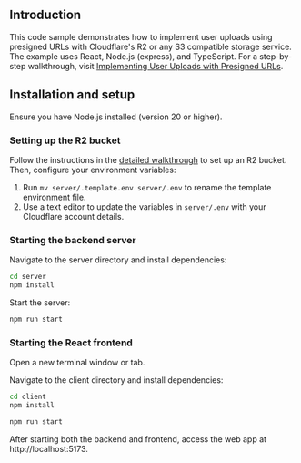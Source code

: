 ## Introduction

This code sample demonstrates how to implement user uploads using presigned URLs with Cloudflare's R2 or any S3 compatible storage service. The example uses React, Node.js (express), and TypeScript. For a step-by-step walkthrough, visit [Implementing User Uploads with Presigned URLs](https://annotate.dev/p/hello-world/implementing-user-uploads-with-presigned-urls-RcaRFbkDyop8pl).

## Installation and setup

Ensure you have Node.js installed (version 20 or higher).

### Setting up the R2 bucket

Follow the instructions in the [detailed walkthrough](https://annotate.dev/p/hello-world/implementing-user-uploads-with-presigned-urls-RcaRFbkDyop8pl) to set up an R2 bucket. Then, configure your environment variables:

1. Run `mv server/.template.env server/.env` to rename the template environment file.
2. Use a text editor to update the variables in `server/.env` with your Cloudflare account details.

### Starting the backend server

Navigate to the server directory and install dependencies:

```bash
cd server
npm install
```

Start the server:

```bash
npm run start
```

### Starting the React frontend

Open a new terminal window or tab.

Navigate to the client directory and install dependencies:

```bash
cd client
npm install
```

```bash
npm run start
```

After starting both the backend and frontend, access the web app at http://localhost:5173.

